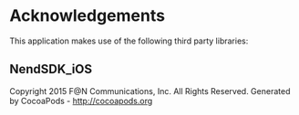# Acknowledgements
This application makes use of the following third party libraries:

## NendSDK_iOS

Copyright 2015 F@N Communications, Inc. All Rights Reserved.
Generated by CocoaPods - http://cocoapods.org
